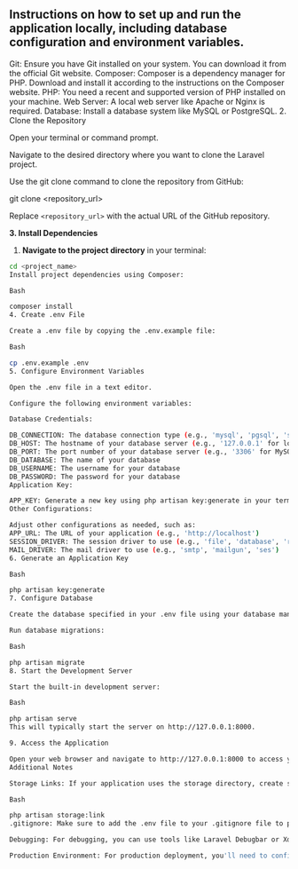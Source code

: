 ## Instructions on how to set up and run the application locally, including database configuration and environment variables.

Git: Ensure you have Git installed on your system. You can download it from the official Git website.
Composer: Composer is a dependency manager for PHP. Download and install it according to the instructions on the Composer website.
PHP: You need a recent and supported version of PHP installed on your machine.
Web Server: A local web server like Apache or Nginx is required.
Database: Install a database system like MySQL or PostgreSQL.
2. Clone the Repository

Open your terminal or command prompt.

Navigate to the desired directory where you want to clone the Laravel project.

Use the git clone command to clone the repository from GitHub:

   git clone <repository_url>


Replace `<repository_url>` with the actual URL of the GitHub repository.

**3. Install Dependencies**

1. **Navigate to the project directory** in your terminal:

```bash
cd <project_name> 
Install project dependencies using Composer:

Bash

composer install
4. Create .env File

Create a .env file by copying the .env.example file:

Bash

cp .env.example .env
5. Configure Environment Variables

Open the .env file in a text editor.

Configure the following environment variables:

Database Credentials:

DB_CONNECTION: The database connection type (e.g., 'mysql', 'pgsql', 'sqlite')
DB_HOST: The hostname of your database server (e.g., '127.0.0.1' for local development)
DB_PORT: The port number of your database server (e.g., '3306' for MySQL)
DB_DATABASE: The name of your database
DB_USERNAME: The username for your database
DB_PASSWORD: The password for your database
Application Key:

APP_KEY: Generate a new key using php artisan key:generate in your terminal.
Other Configurations:

Adjust other configurations as needed, such as:
APP_URL: The URL of your application (e.g., 'http://localhost')
SESSION_DRIVER: The session driver to use (e.g., 'file', 'database', 'redis')
MAIL_DRIVER: The mail driver to use (e.g., 'smtp', 'mailgun', 'ses')
6. Generate an Application Key

Bash

php artisan key:generate
7. Configure Database

Create the database specified in your .env file using your database management tool (e.g., phpMyAdmin, pgAdmin).

Run database migrations:

Bash

php artisan migrate
8. Start the Development Server

Start the built-in development server:

Bash

php artisan serve
This will typically start the server on http://127.0.0.1:8000.

9. Access the Application

Open your web browser and navigate to http://127.0.0.1:8000 to access your Laravel application.
Additional Notes

Storage Links: If your application uses the storage directory, create symbolic links to the actual storage locations:

Bash

php artisan storage:link
.gitignore: Make sure to add the .env file to your .gitignore file to prevent sensitive information from being committed to the repository.

Debugging: For debugging, you can use tools like Laravel Debugbar or Xdebug.

Production Environment: For production deployment, you'll need to configure a production-ready web server like Apache or Nginx, and adjust environment variables accordingly.


